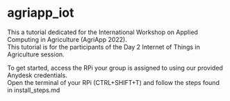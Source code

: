# agriapp_iot

This a tutorial dedicated for the International Workshop on Applied Computing in Agriculture (AgriApp 2022). <br/>
This tutorial is for the participants of the Day 2 Internet of Things in Agriculture session. <br/>

To get started, access the RPi your group is assigned to using our provided Anydesk credentials. <br/>
Open the terminal of your RPi (CTRL+SHIFT+T) and follow the steps found in install_steps.md <br/>
